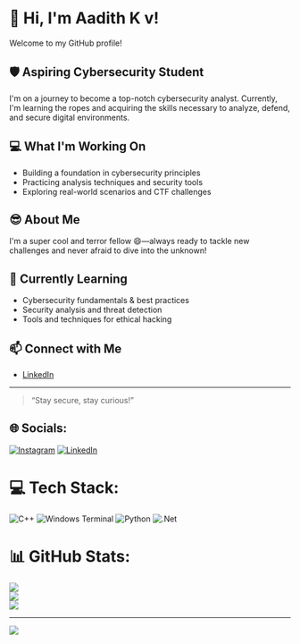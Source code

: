 # 👋 Hi, I'm Aadith K v!

Welcome to my GitHub profile!

## 🛡️ Aspiring Cybersecurity Student

I'm on a journey to become a top-notch cybersecurity analyst. Currently, I'm learning the ropes and acquiring the skills necessary to analyze, defend, and secure digital environments.

## 💻 What I'm Working On

- Building a foundation in cybersecurity principles
- Practicing analysis techniques and security tools
- Exploring real-world scenarios and CTF challenges

## 😎 About Me

I'm a super cool and terror fellow 😄—always ready to tackle new challenges and never afraid to dive into the unknown!

## 🌱 Currently Learning

- Cybersecurity fundamentals & best practices
- Security analysis and threat detection
- Tools and techniques for ethical hacking

## 📫 Connect with Me

- [LinkedIn](https://www.linkedin.com/in/aadith-k-v-6a1a06323/)

---

> “Stay secure, stay curious!”

## 🌐 Socials:
[![Instagram](https://img.shields.io/badge/Instagram-%23E4405F.svg?logo=Instagram&logoColor=white)](https://instagram.com/_aadith_k_v) [![LinkedIn](https://img.shields.io/badge/LinkedIn-%230077B5.svg?logo=linkedin&logoColor=white)](https://linkedin.com/in/aadith-k-v-6a1a06323/) 

# 💻 Tech Stack:
![C++](https://img.shields.io/badge/c++-%2300599C.svg?style=for-the-badge&logo=c%2B%2B&logoColor=white) ![Windows Terminal](https://img.shields.io/badge/Windows%20Terminal-%234D4D4D.svg?style=for-the-badge&logo=windows-terminal&logoColor=white) ![Python](https://img.shields.io/badge/python-3670A0?style=for-the-badge&logo=python&logoColor=ffdd54) ![.Net](https://img.shields.io/badge/.NET-5C2D91?style=for-the-badge&logo=.net&logoColor=white)
# 📊 GitHub Stats:
![](https://github-readme-stats.vercel.app/api?username=vidaque&theme=calm&hide_border=true&include_all_commits=false&count_private=false)<br/>
![](https://nirzak-streak-stats.vercel.app/?user=vidaque&theme=calm&hide_border=true)<br/>
![](https://github-readme-stats.vercel.app/api/top-langs/?username=vidaque&theme=calm&hide_border=true&include_all_commits=false&count_private=false&layout=compact)

---
[![](https://visitcount.itsvg.in/api?id=vidaque&icon=0&color=0)](https://visitcount.itsvg.in)

<!-- Proudly created with GPRM ( https://gprm.itsvg.in ) --
